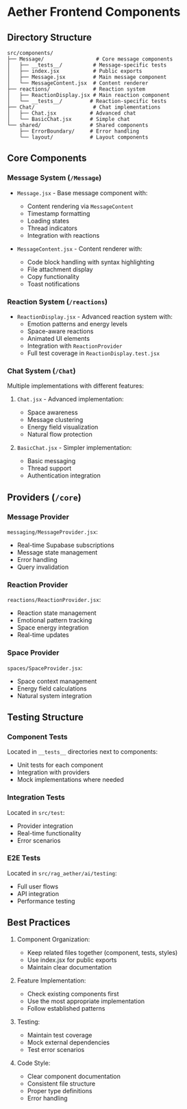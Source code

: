 # Aether Frontend Components

## Directory Structure

```
src/components/
├── Message/                 # Core message components
│   ├── __tests__/          # Message-specific tests
│   ├── index.jsx           # Public exports
│   ├── Message.jsx         # Main message component
│   └── MessageContent.jsx  # Content renderer
├── reactions/              # Reaction system
│   ├── ReactionDisplay.jsx # Main reaction component
│   └── __tests__/         # Reaction-specific tests
├── Chat/                   # Chat implementations
│   ├── Chat.jsx           # Advanced chat
│   └── BasicChat.jsx      # Simple chat
└── shared/                # Shared components
    ├── ErrorBoundary/     # Error handling
    └── layout/            # Layout components
```

## Core Components

### Message System (`/Message`)
- `Message.jsx` - Base message component with:
  - Content rendering via `MessageContent`
  - Timestamp formatting
  - Loading states
  - Thread indicators
  - Integration with reactions

- `MessageContent.jsx` - Content renderer with:
  - Code block handling with syntax highlighting
  - File attachment display
  - Copy functionality
  - Toast notifications

### Reaction System (`/reactions`)
- `ReactionDisplay.jsx` - Advanced reaction system with:
  - Emotion patterns and energy levels
  - Space-aware reactions
  - Animated UI elements
  - Integration with `ReactionProvider`
  - Full test coverage in `ReactionDisplay.test.jsx`

### Chat System (`/Chat`)
Multiple implementations with different features:
1. `Chat.jsx` - Advanced implementation:
   - Space awareness
   - Message clustering
   - Energy field visualization
   - Natural flow protection
   
2. `BasicChat.jsx` - Simpler implementation:
   - Basic messaging
   - Thread support
   - Authentication integration

## Providers (`/core`)

### Message Provider
`messaging/MessageProvider.jsx`:
- Real-time Supabase subscriptions
- Message state management
- Error handling
- Query invalidation

### Reaction Provider
`reactions/ReactionProvider.jsx`:
- Reaction state management
- Emotional pattern tracking
- Space energy integration
- Real-time updates

### Space Provider
`spaces/SpaceProvider.jsx`:
- Space context management
- Energy field calculations
- Natural system integration

## Testing Structure

### Component Tests
Located in `__tests__` directories next to components:
- Unit tests for each component
- Integration with providers
- Mock implementations where needed

### Integration Tests
Located in `src/test`:
- Provider integration
- Real-time functionality
- Error scenarios

### E2E Tests
Located in `src/rag_aether/ai/testing`:
- Full user flows
- API integration
- Performance testing

## Best Practices

1. Component Organization:
   - Keep related files together (component, tests, styles)
   - Use index.jsx for public exports
   - Maintain clear documentation

2. Feature Implementation:
   - Check existing components first
   - Use the most appropriate implementation
   - Follow established patterns

3. Testing:
   - Maintain test coverage
   - Mock external dependencies
   - Test error scenarios

4. Code Style:
   - Clear component documentation
   - Consistent file structure
   - Proper type definitions
   - Error handling 